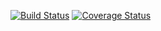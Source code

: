 
[![Build Status](https://travis-ci.org/mmw125/MuDimA.svg?branch=master)](https://travis-ci.org/mmw125/MuDimA)
[![Coverage Status](https://coveralls.io/repos/github/mmw125/MuDimA/badge.svg?branch=master)](https://coveralls.io/github/mmw125/MuDimA?branch=master)
